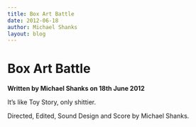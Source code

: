 ```yaml
---
title: Box Art Battle
date: 2012-06-18
author: Michael Shanks
layout: blog
---
```

# Box Art Battle

**Written by Michael Shanks on 18th June 2012**

It’s like Toy Story, only shittier.

Directed, Edited, Sound Design and Score by Michael Shanks.